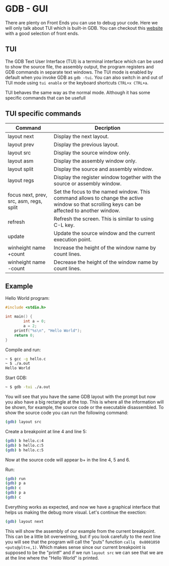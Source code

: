 # GDB - GUI

There are plenty on Front Ends you can use to debug your code. Here we will only talk about TUI which is built-in GDB. You can checkout this [website](https://sourceware.org/gdb/wiki/GDB%20Front%20Ends) with a good selection of front ends.

## TUI

The GDB Text User Interface (TUI) is a terminal interface which can be used to show the source file, the assembly output, the program registers and GDB commands in separate text windows. The TUI mode is enabled by default when you invoke GDB as `gdb -tui`. You can also switch in and out of TUI mode using `tui enable` or the keyboard shortcuts `CTRL+x CTRL+a`. 

TUI behaves the same way as the normal mode. Although it has some specific commands that can be usefull

## TUI specific commands

| Command | Decription |
| ------- | ---------- |
| layout next | Display the next layout. |
|layout prev | Display the previous layout. |
|layout src |Display the source window only. |
|layout asm |Display the assembly window only. |
|layout split |Display the source and assembly window. |
|layout regs |Display the register window together with the source or assembly window. |
|focus next, prev, src, asm, regs, split | Set the focus to the named window. This command allows to change the active window so that scrolling keys can be affected to another window. |
|refresh |Refresh the screen. This is similar to using C-L key. |
|update |Update the source window and the current execution point. |
|winheight name +count | Increase the height of the window name by count lines. |
| winheight name -count | Decrease the height of the window name by count lines. |

## Example

Hello World program:

```c
#include <stdio.h>

int main() {
		int a = 0;
		a = 2;	
    printf("%s\n", "Hello World");
    return 0;
}
```

Compile and run:

```bash
~ $ gcc -g hello.c
~ $ ./a.out
Hello World
```

Start GDB:

```bash
~ $ gdb -tui ./a.out
```

You will see that you have the same GDB layout with the prompt but now you also have a big rectangle at the top. This is where all the information will be shown, for example, the source code or the executable disassembled. To show the source code you can run the following command:

```bash
(gdb) layout src
```

Create a breakpoint at line 4 and line 5:

```bash
(gdb) b hello.c:4
(gdb) b hello.c:5
(gdb) b hello.c:5

```

Now at the source code will appear b+ in the line 4, 5 and 6.

Run:

```bash
(gdb) run
(gdb) p a
(gdb) c
(gdb) p a
(gdb) c
```

Everything works as expected, and now we have a graphical interface that helps us making the debug more visual. Let's continue the exection:

```bash
(gdb) layout next
```

This will show the assembly of our example from the current breakpoint. This can be a little bit overwelming, but if you look carefully to the next line you will see that the program will call the "puts" function `callq  0x8001050 <puts@plt>x,1)`. Which makes sense since our current breakpoint is supposed to be the "printf" and if we run `layout src` we can see that we are at the line where the "Hello World" is printed.

